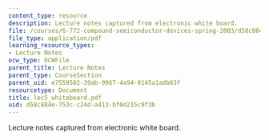 ```yaml
---
content_type: resource
description: Lecture notes captured from electronic white board.
file: /courses/6-772-compound-semiconductor-devices-spring-2003/d58c884e753cc24da413bf0d215c9f3b_lec5_whiteboard.pdf
file_type: application/pdf
learning_resource_types:
- Lecture Notes
ocw_type: OCWFile
parent_title: Lecture Notes
parent_type: CourseSection
parent_uid: e7559502-39ab-9967-4a94-0145a1adb63f
resourcetype: Document
title: lec5_whiteboard.pdf
uid: d58c884e-753c-c24d-a413-bf0d215c9f3b
---
```

Lecture notes captured from electronic white board.


